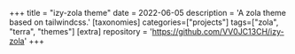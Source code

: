 +++
title = "izy-zola theme"
date = 2022-06-05
description = 'A zola theme based on tailwindcss.'
[taxonomies]
categories=["projects"]
tags=["zola", "terra", "themes"]
[extra]
repository = 'https://github.com/VV0JC13CH/izy-zola'
+++

